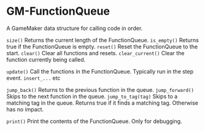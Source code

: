 # GM-FunctionQueue
A GameMaker data structure for calling code in order.

`size()` Returns the current length of the FunctionQueue.
`is_empty()` Returns true if the FunctionQueue is empty.
`reset()` Reset the FunctionQueue to the start.
`clear()` Clear all functions and resets.
`clear_current()` Clear the function currently being called.

`update()` Call the functions in the FunctionQueue. Typically run in the step event.
`insert_...` etc

`jump_back()` Returns to the previous function in the queue.
`jump_forward()` Skips to the next function in the queue.
`jump_to_tag(tag)` Skips to a matching tag in the queue. Returns true if it finds a matching tag. Otherwise has no impact.

`print()` Print the contents of the FunctionQueue. Only for debugging.